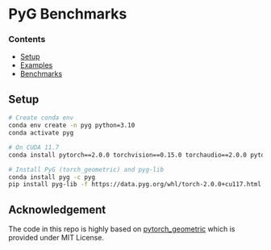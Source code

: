 # PyG Benchmarks

### Contents
- [Setup](#setup)
- [Examples](examples)
- [Benchmarks](benchmark)

## Setup
```bash
# Create conda env
conda env create -n pyg python=3.10
conda activate pyg

# On CUDA 11.7
conda install pytorch==2.0.0 torchvision==0.15.0 torchaudio==2.0.0 pytorch-cuda=11.7 -c pytorch -c nvidia

# Install PyG (torch_geometric) and pyg-lib
conda install pyg -c pyg
pip install pyg-lib -f https://data.pyg.org/whl/torch-2.0.0+cu117.html
```

## Acknowledgement

The code in this repo is highly based on [pytorch_geometric](https://github.com/pyg-team/pytorch_geometric) which is provided under MIT License.